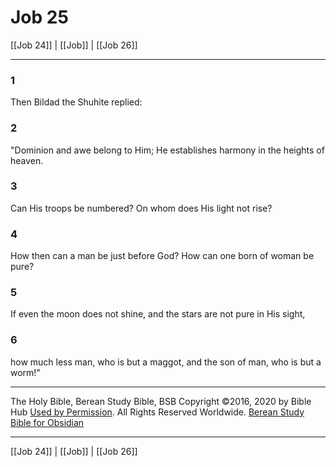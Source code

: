 # Job 25

[[Job 24]] | [[Job]] | [[Job 26]]

---

### 1
Then Bildad the Shuhite replied:

### 2
"Dominion and awe belong to Him; He establishes harmony in the heights of heaven.

### 3
Can His troops be numbered? On whom does His light not rise?

### 4
How then can a man be just before God? How can one born of woman be pure?

### 5
If even the moon does not shine, and the stars are not pure in His sight,

### 6
how much less man, who is but a maggot, and the son of man, who is but a worm!"

---

The Holy Bible, Berean Study Bible, BSB
Copyright ©2016, 2020 by Bible Hub
[Used by Permission](https://berean.bible/terms.htm). All Rights Reserved Worldwide.
[Berean Study Bible for Obsidian](https://github.com/gapmiss/berean-study-bible-for-obsidian)

---

[[Job 24]] | [[Job]] | [[Job 26]]

